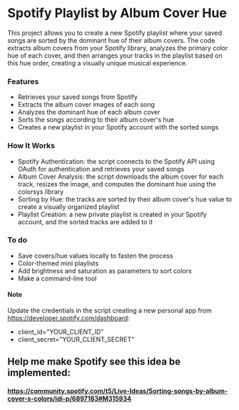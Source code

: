 # Spotify Playlist by Album Cover Hue
This project allows you to create a new Spotify playlist where your saved songs are sorted by the dominant hue of their album covers. The code extracts album covers from your Spotify library, analyzes the primary color hue of each cover, and then arranges your tracks in the playlist based on this hue order, creating a visually unique musical experience.

### Features
- Retrieves your saved songs from Spotify
- Extracts the album cover images of each song
- Analyzes the dominant hue of each album cover
- Sorts the songs according to their album cover's hue
- Creates a new playlist in your Spotify account with the sorted songs

### How It Works
- Spotify Authentication: the script connects to the Spotify API using OAuth for authentication and retrieves your saved songs
- Album Cover Analysis: the script downloads the album cover for each track, resizes the image, and computes the dominant hue using the colorsys library
- Sorting by Hue: the tracks are sorted by their album cover's hue value to create a visually organized playlist
- Playlist Creation: a new private playlist is created in your Spotify account, and the sorted tracks are added to it

### To do
- Save covers/hue values locally to fasten the process
- Color-themed mini playlists
- Add brightness and saturation as parameters to sort colors
- Make a command-line tool

#### Note
Update the credentials in the script creating a new personal app from https://developer.spotify.com/dashboard:
- client_id="YOUR_CLIENT_ID"
- client_secret="YOUR_CLIENT_SECRET"

## Help me make Spotify see this idea be implemented:
#### https://community.spotify.com/t5/Live-Ideas/Sorting-songs-by-album-cover-s-colors/idi-p/6897183#M315934
